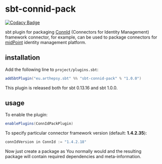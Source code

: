 # sbt-connid-pack

[![Codacy Badge](https://api.codacy.com/project/badge/Grade/67ae6b7de7434fef85e8f8b12558aff7)](https://www.codacy.com/app/arthepsy/sbt-connid-pack?utm_source=github.com&utm_medium=referral&utm_content=arthepsy/sbt-connid-pack&utm_campaign=badger)

sbt plugin for packaging [ConnId](https://github.com/Tirasa/ConnId) (Connectors for Identity Management) framework connector, for example, can be used to package connectors for [midPoint](https://evolveum.com/midpoint) identity management platform.

## installation

Add the following line to `project/plugins.sbt`:

``` scala
addSbtPlugin("eu.arthepsy.sbt" %% "sbt-connid-pack" % "1.0.0")
```

This plugin is released both for sbt 0.13.16 and sbt 1.0.0.

## usage
To enable the plugin:

``` scala
enablePlugins(ConnIdPackPlugin)
```

To specify particular connector framework version (default: **1.4.2.35**):

``` scala
connIdVersion in ConnId := "1.4.2.18"
```

Now just create a package as You normally would and the resulting package will contain required dependencies and meta-information.
